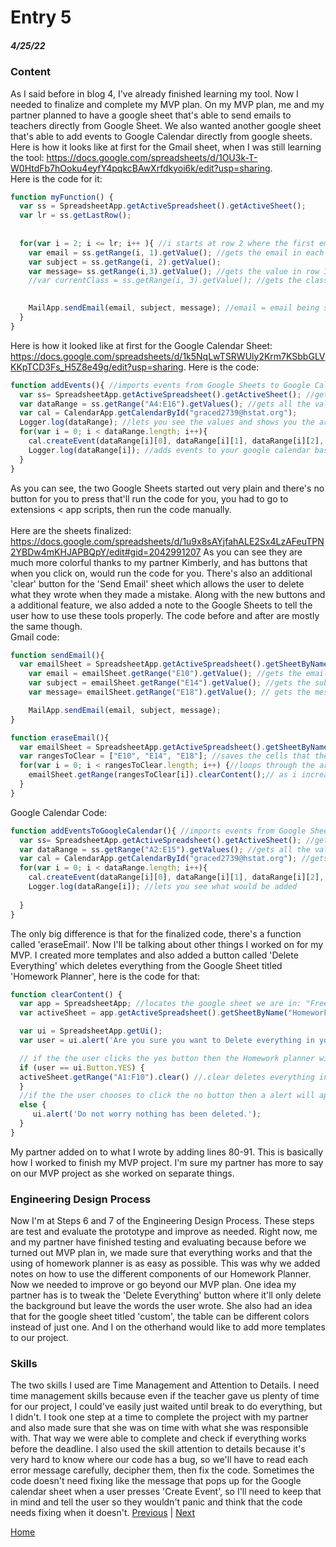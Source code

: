 # Entry 5
##### 4/25/22

### Content
As I said before in blog 4, I've already finished learning my tool. Now I needed to finalize and complete my MVP plan. On my MVP plan, me and my partner planned to have a google sheet that's able to send emails to teachers directly from Google Sheet. We also wanted another google sheet that's able to add events to Google Calendar directly from google sheets. Here is how it looks like at first for the Gmail sheet, when I was still learning the tool: https://docs.google.com/spreadsheets/d/1OU3k-T-W0HtdFb7hOoku4eyfY4pqkcBAwXrfdkyoi6k/edit?usp=sharing. <br>
Here is the code for it:
```js
function myFunction() {
  var ss = SpreadsheetApp.getActiveSpreadsheet().getActiveSheet();
  var lr = ss.getLastRow();
  
  
  for(var i = 2; i <= lr; i++ ){ //i starts at row 2 where the first email is written, the for loop would loop through all the emails since var lr gets all the rows that has values
    var email = ss.getRange(i, 1).getValue(); //gets the email in each row 
    var subject = ss.getRange(i, 2).getValue();
    var message= ss.getRange(i,3).getValue(); //gets the value in row 1, column 1, assign it to a variable to use for later
    //var currentClass = ss.getRange(i, 3).getValue(); //gets the class in all of the rows's third column
    

    MailApp.sendEmail(email, subject, message); //email = email being sent to, "testing" = subject name, messageInEmailForm = body of email;
  }
}
```
Here is how it looked like at first for the Google Calendar Sheet: https://docs.google.com/spreadsheets/d/1k5NqLwTSRWUly2Krm7KSbbGLVKKpTCD3Fs_H5Z8e49g/edit?usp=sharing.
Here is the code:
```js
function addEvents(){ //imports events from Google Sheets to Google Calendar
  var ss= SpreadsheetApp.getActiveSpreadsheet().getActiveSheet(); //get sthe current active spreadsheet which is sheet2
  var dataRange = ss.getRange("A4:E16").getValues(); //gets all the values from A4 to E16
  var cal = CalendarApp.getCalendarById("graced2739@hstat.org");
  Logger.log(dataRange); //lets you see the values and shows you the arrays
  for(var i = 0; i < dataRange.length; i++){
    cal.createEvent(dataRange[i][0], dataRange[i][1], dataRange[i][2], {location: dataRange[i][3], description: dataRange[i][4]})
    Logger.log(dataRange[i]); //adds events to your google calendar based on what you wrote in each row
  }
}
```
As you can see, the two Google Sheets started out very plain and there's no button for you to press that'll run the code for you, you had to go to extensions < app scripts, then run the code manually. <br>
<br>
Here are the sheets finalized: https://docs.google.com/spreadsheets/d/1u9x8sAYjfahALE2Sx4LzAFeuTPN2YBDw4mKHJAPBQpY/edit#gid=2042991207
As you can see they are much more colorful thanks to my partner Kimberly, and has buttons that when you click on, would run the code for you. There's also an additional 'clear' button for the 'Send Email' sheet which allows the user to delete what they wrote when they made a mistake. Along with the new buttons and a additional feature, we also added a note to the Google Sheets to tell the user how to use these tools properly. The code before and after are mostly the same though. <br>
Gmail code:
```js
function sendEmail(){
  var emailSheet = SpreadsheetApp.getActiveSpreadsheet().getSheetByName("SendEmails");
    var email = emailSheet.getRange("E10").getValue(); //gets the email from cell E10 and stores in a variable called email 
    var subject = emailSheet.getRange("E14").getValue(); //gets the subject from cell E14 and stores it in a variable called subject
    var message= emailSheet.getRange("E18").getValue(); // gets the message from cell E18 and stores it in a variable called message

    MailApp.sendEmail(email, subject, message); 
}

function eraseEmail(){
  var emailSheet = SpreadsheetApp.getActiveSpreadsheet().getSheetByName("SendEmails");
  var rangesToClear = ["E10", "E14", "E18"]; //saves the cells that the user writes in so that they can erase it
  for(var i = 0; i < rangesToClear.length; i++) {//loops through the array 
    emailSheet.getRange(rangesToClear[i]).clearContent();// as i increases, the element in the rangesToClear gets deleted one by one until 'i' is equal to the array length, allowing all the cells the user writes in to be deleted when users click the  'clear' button
  }
}
```
Google Calendar Code:
```js
function addEventsToGoogleCalendar(){ //imports events from Google Sheets to Google Calendar
  var ss= SpreadsheetApp.getActiveSpreadsheet().getActiveSheet(); //gets the current active spreadsheet which is sheet2
  var dataRange = ss.getRange("A2:E15").getValues(); //gets all the values from A2 to E16
  var cal = CalendarApp.getCalendarById("graced2739@hstat.org"); //gets the google calendar where your event can be added by using your gmail
  for(var i = 0; i < dataRange.length; i++){
    cal.createEvent(dataRange[i][0], dataRange[i][1], dataRange[i][2], {location: dataRange[i][3], description: dataRange[i][4]}) //grabs the values underneath Event, Start, End, Location and Description, starting from row 2 and ending on the last row
    Logger.log(dataRange[i]); //lets you see what would be added
  
  }
}
```
The only big difference is that for the finalized code, there's a function called 'eraseEmail'. Now I'll be talking about other things I worked on for my MVP. I created more templates and also added a button called 'Delete Everything' which deletes everything from the Google Sheet titled 'Homework Planner', here is the code for that:
```js
function clearContent() {
  var app = SpreadsheetApp; //locates the google sheet we are in: "Freedom Project"
  var activeSheet = app.getActiveSpreadsheet().getSheetByName("Homework Planner"); //all code underneath clearContent would only work in the google sheet titled "Homework Planner"

  var ui = SpreadsheetApp.getUi();
  var user = ui.alert('Are you sure you want to Delete everything in your planner?', ui.ButtonSet.YES_NO);//when the button is clicked the user will recive a alert message where they either click a button that say yes or a button that says no

  // if the the user clicks the yes button then the Homework planner will be deleted 
  if (user == ui.Button.YES) {
  activeSheet.getRange("A1:F10").clear() //.clear deletes everything in the cell you slected, the background color, text, everything
  }
  //if the the user chooses to click the no button then a alert will apper telling the user the nothing has been deleted
  else {
     ui.alert('Do not worry nothing has been deleted.');
  }
}
```
My partner added on to what I wrote by adding lines 80-91. This is basically how I worked to finish my MVP project. I'm sure my partner has more to say on our MVP project as she worked on separate things.

### Engineering Design Process
Now I'm at Steps 6 and 7 of the Engineering Design Process. These steps are test and evaluate the prototype and improve as needed. Right now, me and my partner have finished testing and evaluating because before we turned out MVP plan in, we made sure that everything works and that the using of homework planner is as easy as possible. This was why we added notes on how to use the different components of our Homework Planner. Now we needed to improve or go beyond our MVP plan. One idea my partner has is to tweak the 'Delete Everything' button where it'll only delete the background but leave the words the user wrote. She also had an idea that for the google sheet titled 'custom', the table can be different colors instead of just one. And I on the otherhand would like to add more templates to our project.

### Skills
The two skills I used are Time Management and Attention to Details. I need time management skills because even if the teacher gave us plenty of time for our project, I could've easily just waited until break to do everything, but I didn't. I took one step at a time to complete the project with my partner and also made sure that she was on time with what she was responsible with. That way we were able to complete and check if everything works before the deadline. I also used the skill attention to details because it's very hard to know where our code has a bug, so we'll have to read each error message carefully, decipher them, then fix the code. Sometimes the code doesn't need fixing like the message that pops up for the Google calendar sheet when a user presses 'Create Event', so I'll need to keep that in mind and tell the user so they wouldn't panic and think that the code needs fixing when it doesn't. 
[Previous](entry04.md) | [Next](entry06.md)

[Home](../README.md)

